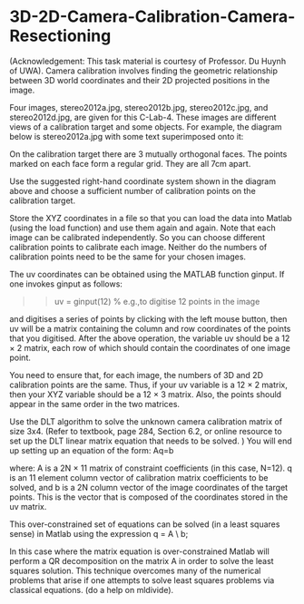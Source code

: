 # 3D-2D-Camera-Calibration-Camera-Resectioning

(Acknowledgement: This task material is courtesy of Professor. Du Huynh of UWA).
Camera calibration involves finding the geometric relationship between 3D world coordinates and their 2D projected positions in the image.

Four images, stereo2012a.jpg, stereo2012b.jpg, stereo2012c.jpg, and stereo2012d.jpg, are given for this C-Lab-4. These images are different views of a calibration target and some objects. For example, the diagram below is stereo2012a.jpg with some text superimposed onto it:

On the calibration target there are 3 mutually orthogonal faces. The points marked on each face form a regular grid. They are all 7cm apart.

Use the suggested right-hand coordinate system shown in the diagram above and choose a sufficient number of calibration points on the calibration target.

Store the XYZ coordinates in a file so that you can load the data into Matlab (using the load function) and use them again and again. Note that each image can be calibrated independently. So you can choose different calibration points to calibrate each image. Neither do the numbers of calibration points need to be the same for your chosen images.

The uv coordinates can be obtained using the MATLAB function ginput. If one invokes ginput as follows:
>> uv = ginput(12) % e.g.,to digitise 12 points in the image 

and digitises a series of points by clicking with the left mouse button, then uv will be a matrix containing the column and row coordinates of the points that you digitised.
After the above operation, the variable uv should be a 12 × 2 matrix, each row of which should contain the coordinates of one image point.

You need to ensure that, for each image, the numbers of 3D and 2D calibration points are the same. Thus, if your uv variable is a 12 × 2 matrix, then your XYZ variable should be a 12 × 3 matrix. Also, the points should appear in the same order in the two matrices.

Use the DLT algorithm to solve the unknown camera calibration matrix of size 3x4. (Refer to textbook, page 284, Section 6.2, or online resource to set up the DLT linear matrix equation that needs to be solved. )
You will end up setting up an equation of the form:
Aq=b

where:
A is a 2N × 11 matrix of constraint coefficients (in this case, N=12).
q is an 11 element column vector of calibration matrix coefficients to be solved, and
b is a 2N column vector of the image coordinates of the target points. This is the vector that is composed of the coordinates stored in the uv matrix.

This over-constrained set of equations can be solved (in a least squares sense) in Matlab using the expression
q = A \ b;

In this case where the matrix equation is over-constrained Matlab will perform a QR decomposition on the matrix A in order to solve the least squares solution. This technique overcomes many of the numerical problems that arise if one attempts to solve least squares problems via classical equations. (do a help on mldivide).

